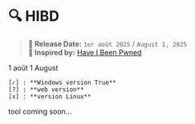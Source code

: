 # 🔍 HIBD 

> **📅 Release Date:** `1er août 2025` / `August 1, 2025`  
> **🧠 Inspired by:** [Have I Been Pwned](https://haveibeenpwned.com)

1 août 
1 August

```
[✓] : **Windows version True**
[?] : **web version**
[x] : **version Linux**
```

tool coming soon...
